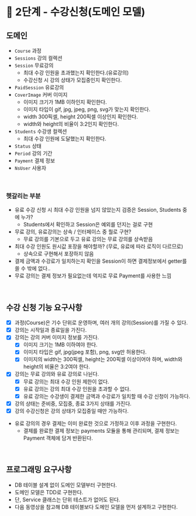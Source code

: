 # 🚀 2단계 - 수강신청(도메인 모델)

## 도메인
* `Course` 과정
* `Sessions` 강의 컬렉션
* `Session` 무료강의
  - 최대 수강 인원을 초과했는지 확인한다.(유료강의)
  - 수강신청 시 강의 상태가 모집중인지 확인한다.
* `PaidSession` 유료강의
* `CoverImage` 커버 이미지
  - 이미지 크기가 1MB 이하인지 확인한다.
  - 이미지 타입이 gif, jpg, jpeg, png, svg가 맞는지 확인한다.
  - width 300픽셀, height 200픽셀 이상인지 확인한다.
  - width와 height의 비율이 3:2인지 확인한다.
* `Students` 수강생 컬렉션
  - 최대 수강 인원에 도달했는지 확인한다.
* `Status` 상태
* `Period` 강의 기간
* `Payment` 결제 정보
* `NsUser` 사용자

<br>

### 헷갈리는 부분
- 유료 수강 신청 시 최대 수강 인원을 넘지 않았는지 검증은 Session, Students 중에 누가?
  - Students에서 확인하고 Session은 예외를 던지는 걸로 구현
- 무료 강의, 유료강의는 상속 / 인터페이스 중 뭘로 구현?
  - 무료 강의를 기본으로 두고 유료 강의는 무료 강의를 상속받음
- 최대 수강 인원도 원시값 포장을 해야할까? (무료, 유료에 따라 로직이 다르므로)
  - 상속으로 구현해서 포장하지 않음
- 결제 금액과 수강료가 일치하는지 확인을 Session이 하면 결제정보에서 getter를 쓸 수 밖에 없다..
- 무료 강의는 결제 정보가 필요없는데 억지로 무료 Payment를 사용한 느낌

<br>

## 수강 신청 기능 요구사항
- [X] 과정(Course)은 기수 단위로 운영하며, 여러 개의 강의(Session)를 가질 수 있다.
- [X] 강의는 시작일과 종료일을 가진다.
- [X] 강의는 강의 커버 이미지 정보를 가진다.
    - [X] 이미지 크기는 1MB 이하여야 한다.
    - [X] 이미지 타입은 gif, jpg(jpeg 포함), png, svg만 허용한다.
    - [X] 이미지의 width는 300픽셀, height는 200픽셀 이상이어야 하며, width와 height의 비율은 3:2여야 한다.
- [X] 강의는 무료 강의와 유료 강의로 나뉜다.
    - [X] 무료 강의는 최대 수강 인원 제한이 없다.
    - [X] 유료 강의는 강의 최대 수강 인원을 초과할 수 없다.
    - [X] 유료 강의는 수강생이 결제한 금액과 수강료가 일치할 때 수강 신청이 가능하다.
- [X] 강의 상태는 준비중, 모집중, 종료 3가지 상태를 가진다.
- [X] 강의 수강신청은 강의 상태가 모집중일 때만 가능하다.
- 유료 강의의 경우 결제는 이미 완료한 것으로 가정하고 이후 과정을 구현한다.
    - 결제를 완료한 결제 정보는 payments 모듈을 통해 관리되며, 결제 정보는 Payment 객체에 담겨 반환된다.

<br>

## 프로그래밍 요구사항
* DB 테이블 설계 없이 도메인 모델부터 구현한다.
* 도메인 모델은 TDD로 구현한다.
* 단, Service 클래스는 단위 테스트가 없어도 된다.
* 다음 동영상을 참고해 DB 테이블보다 도메인 모델을 먼저 설계하고 구현한다.
